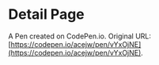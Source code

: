 # Detail Page

A Pen created on CodePen.io. Original URL: [https://codepen.io/acejw/pen/vYxOjNE](https://codepen.io/acejw/pen/vYxOjNE).


